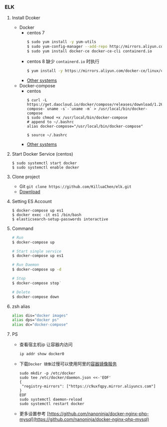 ###  ELK

1. Install Dcoker
    - Docker
        - centos 7
            ```bash
            $ sudo yum install -y yum-utils
            $ sudo yum-config-manager --add-repo http://mirrors.aliyun.com/docker-ce/linux/centos/docker-ce.repo
            $ sudo yum install docker-ce docker-ce-cli containerd.io
            ```
        - centos 8 缺少 `containerd.io` 时执行
            ```bash
            $ yum install -y https://mirrors.aliyun.com/docker-ce/linux/centos/7/x86_64/edge/Packages/containerd.io-1.2.13-3.2.el7.x86_64.rpm
            ```
        - [Other systems](https://docs.docker.com/engine/install/)
    - Docker-compose
        - centos
            ```
            $ curl -L https://get.daocloud.io/docker/compose/releases/download/1.26.2/docker-compose-`uname -s`-`uname -m` > /usr/local/bin/docker-compose
            $ sudo chmod +x /usr/local/bin/docker-compose
            # append to ~/.bashrc
            alias docker-compose="/usr/local/bin/docker-compose"
            
            $ source ~/.bashrc
            ```
        - [Other systems](https://docs.docker.com/compose/install/)

2. Start Docker Service (centos)
    ```
   $ sudo systemctl start docker
   $ sudo systemctl enable docker
   ```
3. Clone project
    - Git  `git clone https://github.com/KilluaChen/elk.git`
    - [Download](https://github.com/KilluaChen/elk/archive/master.zip)
    
1. Setting ES Account
    ```
    $ docker-compose up es1
    $ docker exec -it es1 /bin/bash
    $ elasticsearch-setup-passwords interactive
    ```
5. Command
    ```bash
   # Run
   $ docker-compose up

   # Start single service
   $ docker-compose up es1
   
   # Run Daemon
   $ docker-compose up -d
   
   # Stop
   $ docker-compose stop˙
   
   # Delete
   $ docker-compose down
   ```
1. zsh alias
    ```bash
    alias dis="docker images"
    alias dps="docker ps"
    alias dc="docker-compose"
    ```
7. PS
    - 查看宿主机ip 让容器内访问
         ```
         ip addr show docker0
         ```
    - 下载`Docker 镜像`过慢可以使用阿里的[容器镜像服务](https://cr.console.aliyun.com/cn-hangzhou/instances/mirrors) 
        ```
       sudo mkdir -p /etc/docker
       sudo tee /etc/docker/daemon.json <<-'EOF'
       {
         "registry-mirrors": ["https://c9uxfqpy.mirror.aliyuncs.com"]
       }
       EOF
       sudo systemctl daemon-reload
       sudo systemctl restart docker
       ```
    - 更多设置参考 [https://github.com/nanoninja/docker-nginx-php-mysql](https://github.com/nanoninja/docker-nginx-php-mysql)
    
     
    
